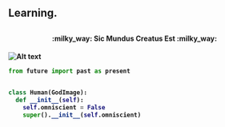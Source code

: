 <h2>Learning.<h2>
  
<h4 align="center">:milky_way: Sic Mundus Creatus Est :milky_way:<h4>
  
![Alt text](https://i.imgur.com/dgYycR8.png)
  
  
```python
from future import past as present


class Human(GodImage):
  def __init__(self):
    self.omniscient = False
    super().__init__(self.omniscient)
```
